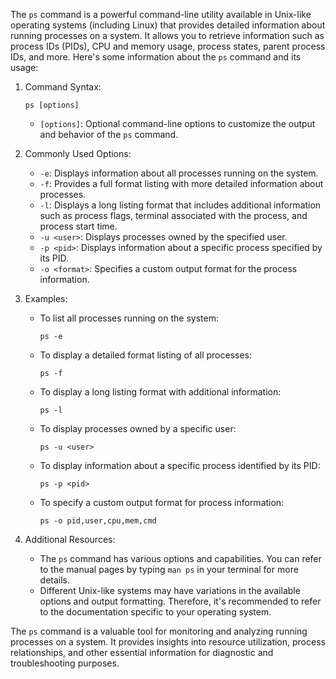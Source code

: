 The `ps` command is a powerful command-line utility available in Unix-like operating systems (including Linux) that provides detailed information about running processes on a system. It allows you to retrieve information such as process IDs (PIDs), CPU and memory usage, process states, parent process IDs, and more. Here's some information about the `ps` command and its usage:

1. Command Syntax:
   ```
   ps [options]
   ```

   - `[options]`: Optional command-line options to customize the output and behavior of the `ps` command.

2. Commonly Used Options:
   - `-e`: Displays information about all processes running on the system.
   - `-f`: Provides a full format listing with more detailed information about processes.
   - `-l`: Displays a long listing format that includes additional information such as process flags, terminal associated with the process, and process start time.
   - `-u <user>`: Displays processes owned by the specified user.
   - `-p <pid>`: Displays information about a specific process specified by its PID.
   - `-o <format>`: Specifies a custom output format for the process information.

3. Examples:
   - To list all processes running on the system:
     ```
     ps -e
     ```

   - To display a detailed format listing of all processes:
     ```
     ps -f
     ```

   - To display a long listing format with additional information:
     ```
     ps -l
     ```

   - To display processes owned by a specific user:
     ```
     ps -u <user>
     ```

   - To display information about a specific process identified by its PID:
     ```
     ps -p <pid>
     ```

   - To specify a custom output format for process information:
     ```
     ps -o pid,user,cpu,mem,cmd
     ```

4. Additional Resources:
   - The `ps` command has various options and capabilities. You can refer to the manual pages by typing `man ps` in your terminal for more details.
   - Different Unix-like systems may have variations in the available options and output formatting. Therefore, it's recommended to refer to the documentation specific to your operating system.

The `ps` command is a valuable tool for monitoring and analyzing running processes on a system. It provides insights into resource utilization, process relationships, and other essential information for diagnostic and troubleshooting purposes.